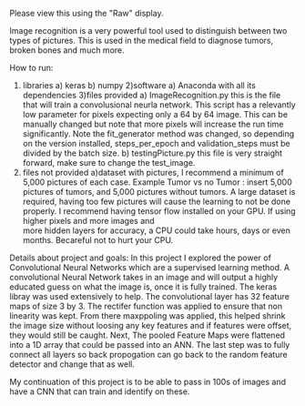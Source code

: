Please view this using the "Raw" display.


Image recognition is a very powerful tool used to distinguish between two types of pictures. This is used in the medical field 
to diagnose tumors, broken bones and much more. 

  How to run:
   1) libraries
      a) keras
      b) numpy
   2)software
      a) Anaconda with all its dependencies
   3)files provided
      a) ImageRecognition.py this is the file that will train a convolusional neurla network. This script has a relevantly low
           parameter for pixels expecting only a 64 by 64 image. This can be manually changed but note that more pixels will
           increase the run time significantly. Note the fit_generator method was changed, so depending on the version 
           installed, steps_per_epoch and validation_steps must be divided by the batch size.
       b) testingPicture.py this file is very straight forward, make sure to change the test_image.
   4) files not provided
       a)dataset with pictures, I recommend a minimum of 5,000 pictures of each case.
           Example Tumor vs no Tumor : insert 5,000 pictures of tumors, and 5,000 pictures without tumors. 
           A large dataset is required, having too few pictures will cause the learning to not be done properly.
           I recommend having tensor flow installed on your GPU. If using higher pixels and more images and   
           more hidden layers for accuracy, a CPU could take hours, days or even months. Becareful not to hurt your CPU. 
            
    
Details about project and goals:
In this project I explored the power of Convolutional Neural Networks which are a supervised learning method. A convolutional
Neural Network takes in an image and will output a highly educated guess on what the image is, once it is fully trained. The keras libray was used extensively to help. The convolutional layer has 32 feature maps of size 3 by 3. The rectifer function was applied to ensure that non linearity was kept. From there maxppoling was applied, this helped shrink the image size without loosing any key features and if features were offset, they would still be caught. Next, The pooled Feature Maps were flattened into a 1D array that could be passed into an ANN. The last step was to fully connect all layers so back propogation can go back to the random feature detector and change that as well. 

My continuation of this project is to be able to pass in 100s of images and have a CNN that can train and identify on these.
